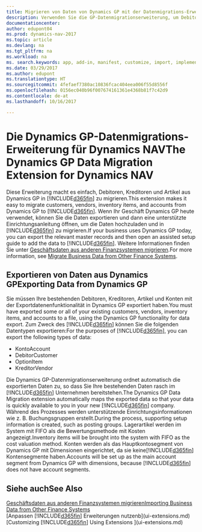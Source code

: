 ```yaml
---
title: Migrieren von Daten von Dynamics GP mit der Datenmigrations-Erweiterung
description: Verwenden Sie die GP-Datenmigrationserweiterung, um Debitoren, Kreditoren, Artikel und Konten von Dynamics GP auf Dynamics NAV zu migrieren.
documentationcenter: 
author: edupont04
ms.prod: dynamics-nav-2017
ms.topic: article
ms.devlang: na
ms.tgt_pltfrm: na
ms.workload: na
ms. search.keywords: app, add-in, manifest, customize, import, implement
ms.date: 03/29/2017
ms.author: edupont
ms.translationtype: HT
ms.sourcegitcommit: 4fefaef7380ac10836fcac404eea006f55d8556f
ms.openlocfilehash: 0156ec040b96f007674161361e4368b81f7c42d9
ms.contentlocale: de-at
ms.lasthandoff: 10/16/2017

---
```

# <a name="the-dynamics-gp-data-migration-extension-for-dynamics-nav"></a><span data-ttu-id="e77a4-103">Die Dynamics GP-Datenmigrations-Erweiterung für Dynamics NAV</span><span class="sxs-lookup"><span data-stu-id="e77a4-103">The Dynamics GP Data Migration Extension for Dynamics NAV</span></span>
<span data-ttu-id="e77a4-104">Diese Erweiterung macht es einfach, Debitoren, Kreditoren und Artikel aus Dynamics GP in [!INCLUDE[d365fin](includes/d365fin_md.md)] zu migrieren.</span><span class="sxs-lookup"><span data-stu-id="e77a4-104">This extension makes it easy to migrate customers, vendors, inventory items, and accounts from Dynamics GP to [!INCLUDE[d365fin](includes/d365fin_md.md)].</span></span> <span data-ttu-id="e77a4-105">Wenn Ihr Geschäft Dynamics GP heute verwendet, können Sie die Daten exportieren und dann eine unterstützte Einrichtungsanleitung öffnen, um die Daten hochzuladen und in [!INCLUDE[d365fin](includes/d365fin_md.md)] zu migrieren.</span><span class="sxs-lookup"><span data-stu-id="e77a4-105">If your business uses Dynamics GP today, you can export the relevant master records and then open an assisted setup guide to add the data to [!INCLUDE[d365fin](includes/d365fin_md.md)].</span></span> <span data-ttu-id="e77a4-106">Weitere Informationen finden Sie unter [Geschäftsdaten aus anderen Finanzsystemen migrieren](upload-data.md).</span><span class="sxs-lookup"><span data-stu-id="e77a4-106">For more information, see [Migrate Business Data from Other Finance Systems](upload-data.md).</span></span>

## <a name="exporting-data-from-dynamics-gp"></a><span data-ttu-id="e77a4-107">Exportieren von Daten aus Dynamics GP</span><span class="sxs-lookup"><span data-stu-id="e77a4-107">Exporting Data from Dynamics GP</span></span>
<span data-ttu-id="e77a4-108">Sie müssen Ihre bestehenden Debitoren, Kreditoren, Artikel und Konten mit der Exportdatenenfunktionalität in Dynamics GP exportiert haben.</span><span class="sxs-lookup"><span data-stu-id="e77a4-108">You must have exported some or all of your existing customers, vendors, inventory items, and accounts to a file, using the Dynamics GP functionality for data export.</span></span> <span data-ttu-id="e77a4-109">Zum Zweck des [!INCLUDE[d365fin](includes/d365fin_md.md)] können Sie die folgenden Datentypen exportieren:</span><span class="sxs-lookup"><span data-stu-id="e77a4-109">For the purposes of [!INCLUDE[d365fin](includes/d365fin_md.md)], you can export the following types of data:</span></span>

* <span data-ttu-id="e77a4-110">Konto</span><span class="sxs-lookup"><span data-stu-id="e77a4-110">Account</span></span>  
* <span data-ttu-id="e77a4-111">Debitor</span><span class="sxs-lookup"><span data-stu-id="e77a4-111">Customer</span></span>  
* <span data-ttu-id="e77a4-112">Option</span><span class="sxs-lookup"><span data-stu-id="e77a4-112">Item</span></span>  
* <span data-ttu-id="e77a4-113">Kreditor</span><span class="sxs-lookup"><span data-stu-id="e77a4-113">Vendor</span></span>  

<span data-ttu-id="e77a4-114">Die Dynamics GP-Datenmigrationserweiterung ordnet automatisch die exportierten Daten zu, so dass Sie Ihre bestehenden Daten rasch im [!INCLUDE[d365fin](includes/d365fin_md.md)] Unternehmen bereitstehen.</span><span class="sxs-lookup"><span data-stu-id="e77a4-114">The Dynamics GP Data Migration extension automatically maps the exported data so that your data is quickly available to you in your new [!INCLUDE[d365fin](includes/d365fin_md.md)] company.</span></span> <span data-ttu-id="e77a4-115">Während des Prozesses werden unterstützende Einrichtungsinformationen wie z. B. Buchungsgruppen erstellt.</span><span class="sxs-lookup"><span data-stu-id="e77a4-115">During the process, supporting setup information is created, such as posting groups.</span></span> <span data-ttu-id="e77a4-116">Lagerartikel werden im System mit FIFO als die Bewertungsmethode mit Kosten angezeigt.</span><span class="sxs-lookup"><span data-stu-id="e77a4-116">Inventory items will be brought into the system with FIFO as the cost valuation method.</span></span> <span data-ttu-id="e77a4-117">Konten werden als das Hauptkontosegment von Dynamics GP mit Dimensionen eingerichtet, da sie keine[!INCLUDE[d365fin](includes/d365fin_long_md.md)] Kontensegmente haben.</span><span class="sxs-lookup"><span data-stu-id="e77a4-117">Accounts will be set up as the main account segment from Dynamics GP with dimensions, because [!INCLUDE[d365fin](includes/d365fin_long_md.md)] does not have account segments.</span></span>

## <a name="see-also"></a><span data-ttu-id="e77a4-118">Siehe auch</span><span class="sxs-lookup"><span data-stu-id="e77a4-118">See Also</span></span>
[<span data-ttu-id="e77a4-119">Geschäftsdaten aus anderen Finanzsystemen migrieren</span><span class="sxs-lookup"><span data-stu-id="e77a4-119">Importing Business Data from Other Finance Systems</span></span>](upload-data.md)  
<span data-ttu-id="e77a4-120">[Anpassen [!INCLUDE[d365fin](includes/d365fin_md.md)] Erweiterungen nutzenb](ui-extensions.md)</span><span class="sxs-lookup"><span data-stu-id="e77a4-120">[Customizing [!INCLUDE[d365fin](includes/d365fin_md.md)] Using Extensions ](ui-extensions.md)</span></span>  

